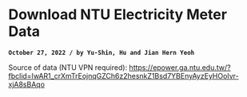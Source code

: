 # Download NTU Electricity Meter Data
**`October 27, 2022 / by Yu-Shin, Hu and Jian Hern Yeoh`**

Source of data (NTU VPN required): https://epower.ga.ntu.edu.tw/?fbclid=IwAR1_crXmTrEojnqGZCh6z2hesnkZ1Bsd7YBEnyAyzEyHOoIvr-xjA8sBAqo
